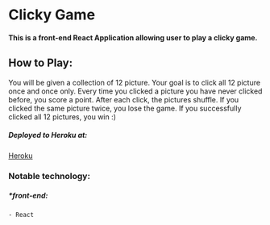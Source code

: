 # Clicky Game

#### This is a front-end React Application allowing user to play a clicky game.

## How to Play:
You will be given a collection of 12 picture. Your goal is to click all 12 picture once and once only. 
Every time you clicked a picture you have never clicked before, you score a point.
After each click, the pictures shuffle.
If you clicked the same picture twice, you lose the game.
If you successfully clicked all 12 pictures, you win :)

##### Deployed to Heroku at:
[Heroku](https://salty-ravine-74463.herokuapp.com/)

### Notable technology:
##### *front-end:
    - React
